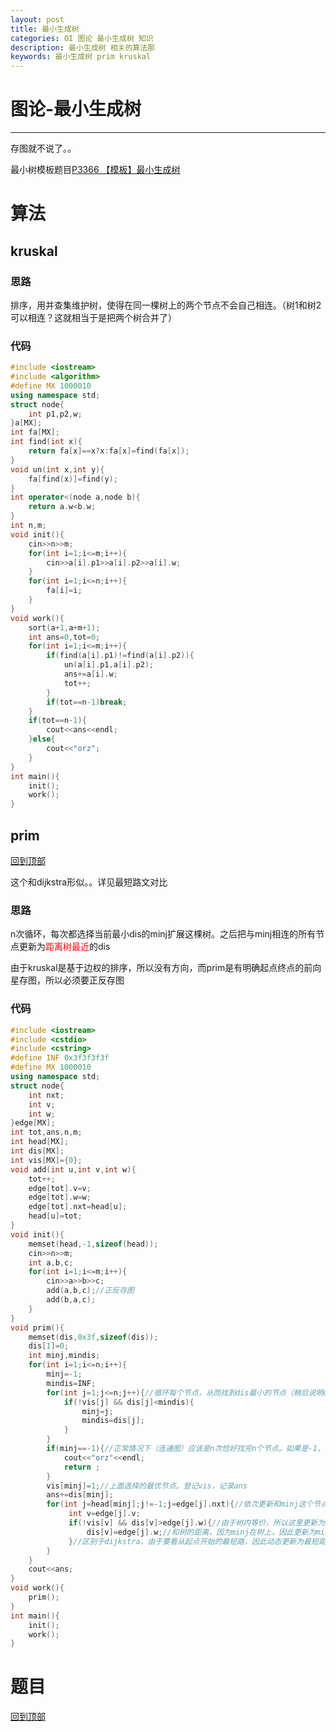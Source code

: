 ```yaml
---
layout: post
title: 最小生成树
categories: OI 图论 最小生成树 知识
description: 最小生成树 相关的算法那
keywords: 最小生成树 prim kruskal
---
```


<span id = "mdgototop"></span>

# 图论-最小生成树

---

存图就不说了。。

最小树模板题目[P3366 【模板】最小生成树](https://www.luogu.org/problemnew/show/P3366)

# 算法

## kruskal

### 思路

排序，用并查集维护树，使得在同一棵树上的两个节点不会自己相连。（树1和树2可以相连？这就相当于是把两个树合并了）

### 代码

```cpp
#include <iostream>
#include <algorithm>
#define MX 1000010
using namespace std;
struct node{
	int p1,p2,w;
}a[MX];
int fa[MX];
int find(int x){
	return fa[x]==x?x:fa[x]=find(fa[x]);
}
void un(int x,int y){
	fa[find(x)]=find(y);
} 
int operator<(node a,node b){
	return a.w<b.w;
}
int n,m;
void init(){
	cin>>n>>m;
	for(int i=1;i<=m;i++){
		cin>>a[i].p1>>a[i].p2>>a[i].w;
	}
	for(int i=1;i<=n;i++){
		fa[i]=i;
	}
}
void work(){
	sort(a+1,a+m+1); 
	int ans=0,tot=0;
	for(int i=1;i<=m;i++){
		if(find(a[i].p1)!=find(a[i].p2)){
			un(a[i].p1,a[i].p2);
			ans+=a[i].w;
			tot++;
		}
		if(tot==n-1)break;
	}
	if(tot==n-1){
		cout<<ans<<endl;
	}else{
		cout<<"orz";
	}
}
int main(){
	init();
	work();
}
```

## prim

[回到顶部](#mdgototop)

这个和dijkstra形似。。详见最短路文对比

### 思路

n次循环，每次都选择当前最小dis的minj扩展这棵树。之后把与minj相连的所有节点更新为<font color="red">距离树最近</font>的dis

由于kruskal是基于边权的排序，所以没有方向，而prim是有明确起点终点的前向星存图，所以必须要正反存图

### 代码

```cpp
#include <iostream>
#include <cstdio>
#include <cstring>
#define INF 0x3f3f3f3f
#define MX 1000010
using namespace std;
struct node{
    int nxt;
    int v;
    int w;
}edge[MX];
int tot,ans,n,m;
int head[MX];
int dis[MX];
int vis[MX]={0};
void add(int u,int v,int w){
    tot++;
    edge[tot].v=v;
    edge[tot].w=w;
    edge[tot].nxt=head[u];
    head[u]=tot;
}
void init(){
    memset(head,-1,sizeof(head));
    cin>>n>>m;
    int a,b,c;
    for(int i=1;i<=m;i++){
        cin>>a>>b>>c;
        add(a,b,c);//正反存图
        add(b,a,c);
    }
}
void prim(){
    memset(dis,0x3f,sizeof(dis));
    dis[1]=0;
    int minj,mindis;
    for(int i=1;i<=n;i++){
        minj=-1;
        mindis=INF;
        for(int j=1;j<=n;j++){//循环每个节点，从而找到dis最小的节点（稍后说明dis）
            if(!vis[j] && dis[j]<mindis){
                minj=j;
                mindis=dis[j];
            }
        }
        if(minj==-1){//正常情况下（连通图）应该是n次恰好找完n个节点。如果是-1，没找完。。说明有不连通
			cout<<"orz"<<endl;
            return ;
        }
        vis[minj]=1;//上面选择的最优节点。登记vis，记录ans
        ans+=dis[minj];
        for(int j=head[minj];j!=-1;j=edge[j].nxt){//依次更新和minj这个节点相连的所有节点
             int v=edge[j].v;
             if(!vis[v] && dis[v]>edge[j].w){//由于树内等价，所以这里更新为距离树的最小距离，其中!vis[v]写不写都行
                 dis[v]=edge[j].w;//和树的距离，因为minj在树上，因此更新为min(dis[v],edge[j].w)
             }//区别于dijkstra，由于要看从起点开始的最短路，因此动态更新为最短距离
        }
    }
    cout<<ans;
}
void work(){
    prim();
}
int main(){
    init();
    work();
}
```

# 题目

[回到顶部](#mdgototop)


